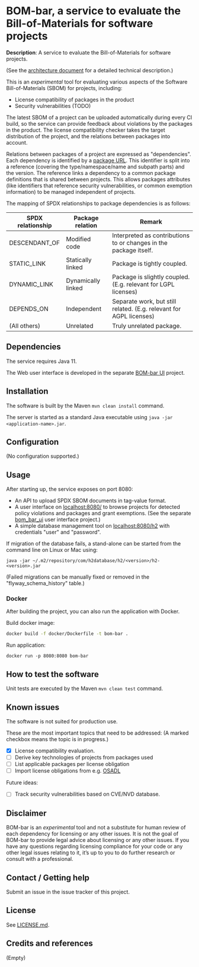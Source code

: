 # BOM-bar, a service to evaluate the Bill-of-Materials for software projects

**Description**:  A service to evaluate the Bill-of-Materials for software projects.

(See the [architecture document](docs/architecture.md) for a detailed technical description.)

This is an _experimental_ tool for evaluating various aspects of the Software 
Bill-of-Materials (SBOM) for projects, including:

- License compatibility of packages in the product
- Security vulnerabilities (TODO)

The latest SBOM of a project can be uploaded automatically during every CI build, so
the service can provide feedback about violations by the packages in the product. The
license compatibility checker takes the target distribution of the project, and the 
relations between packages into account. 

Relations between packages of a project are expressed as "dependencies". Each dependency 
is identified by a [package URL](https://github.com/package-url/purl-spec). This 
identifier is split into a reference (covering the type/namespace/name and subpath parts) 
and the version. The reference links a dependency to a common package definitions that is
shared between projects. This allows packages attributes (like identifiers that 
reference security vulnerabilities, or common exemption information) to be managed 
independent of projects.

The mapping of SPDX relationships to package dependencies is as follows:

SPDX relationship | Package relation | Remark
------------------|------------------|--------
DESCENDANT_OF     | Modified code | Interpreted as contributions to or changes in the package itself.
STATIC_LINK       | Statically linked | Package is tightly coupled.
DYNAMIC_LINK      | Dynamically linked | Package is slightly coupled. (E.g. relevant for LGPL licenses)
DEPENDS_ON        | Independent | Separate work, but still related. (E.g. relevant for AGPL licenses)
(All others)      | Unrelated | Truly unrelated package.

## Dependencies

The service requires Java 11.

The Web user interface is developed in the separate 
[BOM-bar UI](https://github.com/philips-software/bom-bar-ui) project.

## Installation

The software is built by the Maven `mvn clean install` command.

The server is started as a standard Java executable using `java -jar <application-name>.jar`.

## Configuration

(No configuration supported.)

## Usage

After starting up, the service exposes on port 8080:
* An API to upload SPDX SBOM documents in tag-value format.
* A user interface on [localhost:8080/](http://localhost:80080) to browse projects
  for detected policy violations and packages and grant exemptions.
  (See the separate [bom_bar_ui](https://github.com/philips-software/bom_bar_ui)
  user interface project.)
* A simple database management tool on [localhost:8080/h2](http://localhost:8080/h2)
  with credentials "user" and "password".

If migration of the database fails, a stand-alone can be started from the
command line on Linux or Mac using:

    java -jar ~/.m2/repository/com/h2database/h2/<version>/h2-<version>.jar

(Failed migrations can be manually fixed or removed in the "flyway_schema_history"
table.)

### Docker

After building the project, you can also run the application with Docker.

Build docker image:
```bash
docker build -f docker/Dockerfile -t bom-bar .
```

Run application:
```
docker run -p 8080:8080 bom-bar
```

## How to test the software

Unit tests are executed by the Maven `mvn clean test` command.

## Known issues
The software is not suited for production use.

These are the most important topics that need to be addressed:
(A marked checkbox means the topic is in progress.)

- [x] License compatibility evaluation.
- [ ] Derive key technologies of projects from packages used
- [ ] List applicable packages per license obligation
- [ ] Import license obligations from e.g. [OSADL](https://www.osadl.org/Access-to-raw-data.oss-compliance-raw-data-access.0.html)

Future ideas:
- [ ] Track security vulnerabilities based on CVE/NVD database.

## Disclaimer
BOM-bar is an _experimental_ tool and not a substitute for human review 
of each dependency for licensing or any other issues. It is not the goal 
of BOM-bar to provide legal advice about licensing or any other issues. 
If you have any questions regarding licensing compliance for your code 
or any other legal issues relating to it, it’s up to you to do further 
research or consult with a professional.

## Contact / Getting help

Submit an issue in the issue tracker of this project.

## License

See [LICENSE.md](LICENSE.md).

## Credits and references

(Empty)


